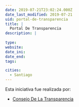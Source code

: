 ```yaml
---
date: 2019-07-21T23:02:24.000Z
date_last_modified: 2019-07-21
uid: portal-de-transparencia
title: |
  Portal De Transparencia
description: |
  
type: 
website: 
date_ini: 
date_end: 
tags:

cities: 
  - Santiago
---
```


Esta iniciativa fue realizada por:

- [Consejo De La Transparencia](/organizaciones/consejo-de-la-transparencia)
